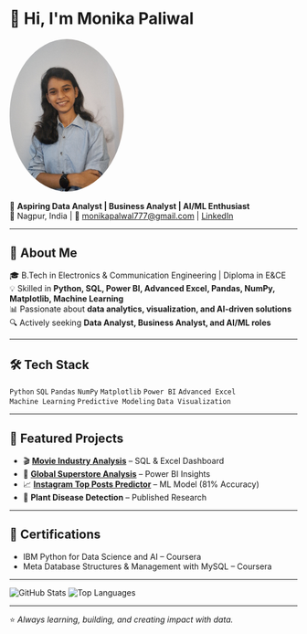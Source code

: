 # 👋 Hi, I'm Monika Paliwal  
<img src="https://raw.githubusercontent.com/JoySeedhe/JoySeedhe/main/profile%20option%20pic.jpg" alt="Monika Paliwal" width="200" style="border-radius:50%;">


💼 **Aspiring Data Analyst | Business Analyst | AI/ML Enthusiast**  
📍 Nagpur, India | 📧 monikapalwal777@gmail.com | [LinkedIn](https://www.linkedin.com/in/monika-paliwal-9a85a22ba)  

---

## 🚀 About Me  
🎓 B.Tech in Electronics & Communication Engineering | Diploma in E&CE  
💡 Skilled in **Python, SQL, Power BI, Advanced Excel, Pandas, NumPy, Matplotlib, Machine Learning**  
📊 Passionate about **data analytics, visualization, and AI-driven solutions**  
🔍 Actively seeking **Data Analyst, Business Analyst, and AI/ML roles**  

---

## 🛠 Tech Stack  
`Python` `SQL` `Pandas` `NumPy` `Matplotlib` `Power BI` `Advanced Excel`  
`Machine Learning` `Predictive Modeling` `Data Visualization`  

---

## 📂 Featured Projects  
- 🎬 **[Movie Industry Analysis](https://github.com/JoySeedhe/Movie-Industry-Analysis-SQL-Project)** – SQL & Excel Dashboard  
- 🛒 **[Global Superstore Analysis](https://github.com/JoySeedhe/Global-Superstore-Analysis--Power-BI)** – Power BI Insights  
- 📈 **[Instagram Top Posts Predictor](https://github.com/JoySeedhe/Instagram-Top-Posts-Machine-Learning-Model)** – ML Model (81% Accuracy)  
- 🌱 **Plant Disease Detection** – Published Research  

---

## 📜 Certifications  
- IBM Python for Data Science and AI – Coursera  
- Meta Database Structures & Management with MySQL – Coursera  

---

![GitHub Stats](https://github-readme-stats.vercel.app/api?username=JoySeedhe&show_icons=true&theme=tokyonight)
![Top Languages](https://github-readme-stats.vercel.app/api/top-langs/?username=JoySeedhe&layout=compact&theme=tokyonight)

---
⭐ *Always learning, building, and creating impact with data.*
